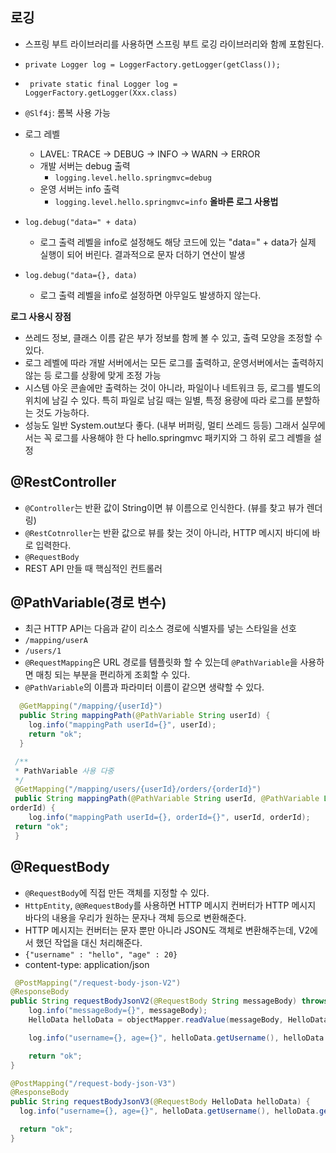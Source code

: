 ## 로깅
- 스프링 부트 라이브러리를 사용하면 스프링 부트 로깅 라이브러리와 함께 포함된다.
-  `private Logger log = LoggerFactory.getLogger(getClass());`
- ` private static final Logger log = LoggerFactory.getLogger(Xxx.class)`
- `@Slf4j`: 롬복 사용 가능

- 로그 레벨
    - LAVEL: TRACE -> DEBUG -> INFO -> WARN -> ERROR
    - 개발 서버는 debug 출력
        - `logging.level.hello.springmvc=debug`
    - 운영 서버는 info 출력
        - `logging.level.hello.springmvc=info`
**올바른 로그 사용법**
- `log.debug("data=" + data)`
  - 로그 출력 레벨을 info로 설정해도 해당 코드에 있는 "data=" + data가 실제 실행이 되어 버린다. 결과적으로 문자 더하기 연산이 발생
- `log.debug("data={}, data)`
  - 로그 출력 레벨을 info로 설정하면 아무일도 발생하지 않는다. 

**로그 사용시 장점**
- 쓰레드 정보, 클래스 이름 같은 부가 정보를 함께 볼 수 있고, 출력 모양을 조정할 수 있다.
- 로그 레벨에 따라 개발 서버에서는 모든 로그를 출력하고, 운영서버에서는 출력하지 않는 등 로그를 상황에 맞게 조정 가능
- 시스템 아웃 콘솔에만 출력하는 것이 아니라, 파일이나 네트워크 등, 로그를 별도의 위치에 남길 수 있다. 특히 파일로 남길 때는 일별, 특정 용량에 따라 로그를 분할하는 것도 가능하다.
- 성능도 일반 System.out보다 좋다. (내부 버퍼링, 멀티 쓰레드 등등) 그래서 실무에서는 꼭 로그를 사용해야 한 다
hello.springmvc 패키지와 그 하위 로그 레벨을 설정

## @RestController
- `@Controller`는 반환 값이 String이면 뷰 이름으로 인식한다. (뷰를 찾고 뷰가 렌더링)
- `@RestCotnroller`는 반환 값으로 뷰를 찾는 것이 아니라, HTTP 메시지 바디에 바로 입력한다.
- `@RequestBody` 
- REST API 만들 때 핵심적인 컨트롤러 

## @PathVariable(경로 변수) 
- 최근 HTTP API는 다음과 같이 리소스 경로에 식별자를 넣는 스타일을 선호
- `/mapping/userA`
- `/users/1`
- `@RequestMapping`은 URL 경로를 템플릿화 할 수 있는데 `@PathVariable`을 사용하면 매칭 되는 부분을 편리하게 조회할 수 있다.
- `@PathVariable`의 이름과 파라미터 이름이 같으면 생략할 수 있다. 
```java
  @GetMapping("/mapping/{userId}")
  public String mappingPath(@PathVariable String userId) {
    log.info("mappingPath userId={}", userId);
    return "ok";
  }
```

```java
 /**
 * PathVariable 사용 다중
 */
 @GetMapping("/mapping/users/{userId}/orders/{orderId}")
 public String mappingPath(@PathVariable String userId, @PathVariable Long 
orderId) {
    log.info("mappingPath userId={}, orderId={}", userId, orderId);
 return "ok";
 }
```

## @RequestBody 
- `@RequestBody`에 직접 만든 객체를 지정할 수 있다.
- `HttpEntity`, `@@RequestBody`를 사용하면 HTTP 메시지 컨버터가 HTTP 메시지 바다의 내용을 우리가 원하는 문자나 객체 등으로 변환해준다.
- HTTP 메시지는 컨버터는 문자 뿐만 아니라 JSON도 객체로 변환해주는데, V2에서 했던 작업을 대신 처리해준다.
- `{"username" : "hello", "age" : 20}`
- content-type: application/json 
```java
 @PostMapping("/request-body-json-V2")
@ResponseBody
public String requestBodyJsonV2(@RequestBody String messageBody) throws IOException {
    log.info("messageBody={}", messageBody);
    HelloData helloData = objectMapper.readValue(messageBody, HelloData.class);

    log.info("username={}, age={}", helloData.getUsername(), helloData.getAge());

    return "ok";
}

@PostMapping("/request-body-json-V3")
@ResponseBody
public String requestBodyJsonV3(@RequestBody HelloData helloData) {
  log.info("username={}, age={}", helloData.getUsername(), helloData.getAge());

  return "ok";
}

```


